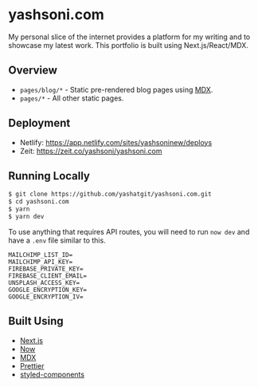 # yashsoni.com

My personal slice of the internet provides a platform for my writing and to showcase my latest work.
This portfolio is built using Next.js/React/MDX.

## Overview

-   `pages/blog/*` - Static pre-rendered blog pages using [MDX](https://github.com/mdx-js/mdx).
-   `pages/*` - All other static pages.

## Deployment

-   Netlify: https://app.netlify.com/sites/yashsoninew/deploys
-   Zeit: https://zeit.co/yashsoni/yashsoni.com

## Running Locally

```bash
$ git clone https://github.com/yashatgit/yashsoni.com.git
$ cd yashsoni.com
$ yarn
$ yarn dev
```

To use anything that requires API routes, you will need to run `now dev` and have a `.env` file similar to this.

```
MAILCHIMP_LIST_ID=
MAILCHIMP_API_KEY=
FIREBASE_PRIVATE_KEY=
FIREBASE_CLIENT_EMAIL=
UNSPLASH_ACCESS_KEY=
GOOGLE_ENCRYPTION_KEY=
GOOGLE_ENCRYPTION_IV=
```

## Built Using

-   [Next.js](https://nextjs.org/)
-   [Now](https://zeit.co/now)
-   [MDX](https://github.com/mdx-js/mdx)
-   [Prettier](https://prettier.io/)
-   [styled-components](https://www.styled-components.com/)
